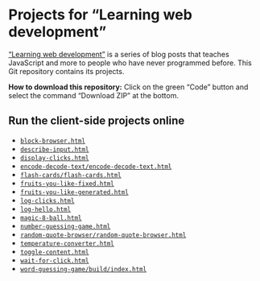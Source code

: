 # Projects for “Learning web development”

[“Learning web development”](https://2ality.com/2025/08/learning-web-dev-toc.html) is a series of blog posts that teaches JavaScript and more to people who have never programmed before. This Git repository contains its projects.

**How to download this repository:** Click on the green “Code” button and select the command “Download ZIP” at the bottom.

## Run the client-side projects online

* [`block-browser.html`](https://rauschma.github.io/learning-web-dev-code/projects/block-browser.html)
* [`describe-input.html`](https://rauschma.github.io/learning-web-dev-code/projects/describe-input.html)
* [`display-clicks.html`](https://rauschma.github.io/learning-web-dev-code/projects/display-clicks.html)
* [`encode-decode-text/encode-decode-text.html`](https://rauschma.github.io/learning-web-dev-code/projects/encode-decode-text/encode-decode-text.html)
* [`flash-cards/flash-cards.html`](https://rauschma.github.io/learning-web-dev-code/projects/flash-cards/flash-cards.html)
* [`fruits-you-like-fixed.html`](https://rauschma.github.io/learning-web-dev-code/projects/fruits-you-like-fixed.html)
* [`fruits-you-like-generated.html`](https://rauschma.github.io/learning-web-dev-code/projects/fruits-you-like-generated.html)
* [`log-clicks.html`](https://rauschma.github.io/learning-web-dev-code/projects/log-clicks.html)
* [`log-hello.html`](https://rauschma.github.io/learning-web-dev-code/projects/log-hello.html)
* [`magic-8-ball.html`](https://rauschma.github.io/learning-web-dev-code/projects/magic-8-ball.html)
* [`number-guessing-game.html`](https://rauschma.github.io/learning-web-dev-code/projects/number-guessing-game.html)
* [`random-quote-browser/random-quote-browser.html`](https://rauschma.github.io/learning-web-dev-code/projects/random-quote-browser/random-quote-browser.html)
* [`temperature-converter.html`](https://rauschma.github.io/learning-web-dev-code/projects/temperature-converter.html)
* [`toggle-content.html`](https://rauschma.github.io/learning-web-dev-code/projects/toggle-content.html)
* [`wait-for-click.html`](https://rauschma.github.io/learning-web-dev-code/projects/wait-for-click.html)
* [`word-guessing-game/build/index.html`](https://rauschma.github.io/learning-web-dev-code/projects/word-guessing-game/build/index.html)
